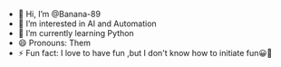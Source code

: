 - 👋 Hi, I’m @Banana-89
- 👀 I’m interested in AI and Automation
- 🌱 I’m currently learning Python
- 😄 Pronouns: Them
- ⚡ Fun fact: I love to have fun ,but I don't know how to initiate fun😀🤡

<!---
Banana-89/Banana-89 is a ✨ special ✨ repository because its `README.md` (this file) appears on your GitHub profile.
You can click the Preview link to take a look at your changes.
--->
